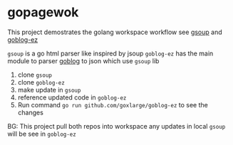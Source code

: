 # gopagewok
This project demostrates the golang workspace workflow
see [gsoup](https://github.com/goxlarge/gsoup) and [goblog-ez](https://github.com/goxlarge/goblog-ez)  

`gsoup` is a go html parser like inspired by jsoup
`goblog-ez` has the main module to parser [goblog](https://go.dev/blog/all) to json which use `gsoup` lib

1. clone `gsoup`
2. clone `goblog-ez`
3. make update in `gsoup`
4. reference updated code in `goblog-ez`
5. Run command `go run github.com/goxlarge/goblog-ez` to see the changes

BG: This project pull both repos into workspace any updates in local `gsoup` will be see in `goblog-ez`
